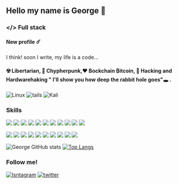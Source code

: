 ## Hello my name is George 🤟
### </> Full stack 
#### New profile  ☄️ 
I think! soon I write, my life is a code...
#### ☢️ Libertarian, 🔏 Chypherpunk,♥️ Bockchain ₿itcoin, 🐰 Hacking and Hardwarehaking " I'll show you how deep the rabbit hole goes"🕳 .
![Linux](https://img.shields.io/badge/Linux-FCC624?style=for-the-badge&logo=linux&logoColor=black)
![tails](https://img.shields.io/badge/Tails%20-56347C?&style=for-the-badge&logo=tails&logoColor=white)
![Kali](https://img.shields.io/badge/Kali_Linux-557C94?style=for-the-badge&logo=kali-linux&logoColor=white)
### Skills
![](https://img.shields.io/badge/Python-3776AB?style=for-the-badge&logo=python&logoColor=white)
![](https://img.shields.io/badge/C%2B%2B-00599C?style=for-the-badge&logo=c%2B%2B&logoColor=white)
![](https://img.shields.io/badge/C%23-239120?style=for-the-badge&logo=c-sharp&logoColor=white)
![](https://img.shields.io/badge/Java-ED8B00?style=for-the-badge&logo=java&logoColor=white)
![](https://img.shields.io/badge/HTML-239120?style=for-the-badge&logo=html5&logoColor=white)
![](https://img.shields.io/badge/CSS-239120?&style=for-the-badge&logo=css3&logoColor=white)
![](https://img.shields.io/badge/JavaScript-F7DF1E?style=for-the-badge&logo=javascript&logoColor=black)
![](https://img.shields.io/badge/Go-00ADD8?style=for-the-badge&logo=go&logoColor=white)
![](https://img.shields.io/badge/Ruby-CC342D?style=for-the-badge&logo=ruby&logoColor=white)
![](https://img.shields.io/badge/Kotlin-0095D5?&style=for-the-badge&logo=kotlin&logoColor=white)
![](https://img.shields.io/badge/Perl-39457E?style=for-the-badge&logo=perl&logoColor=white)

![](https://img.shields.io/badge/Amazon_AWS-232F3E?style=for-the-badge&logo=amazon-aws&logoColor=white)
![](https://img.shields.io/badge/SQLite-07405E?style=for-the-badge&logo=sqlite&logoColor=white)
![](https://img.shields.io/badge/React-20232A?style=for-the-badge&logo=react&logoColor=61DAFB)
![](https://img.shields.io/badge/Vue.js-35495E?style=for-the-badge&logo=vue.js&logoColor=4FC08D)
![](https://img.shields.io/badge/Angular-DD0031?style=for-the-badge&logo=angular&logoColor=white)
![](https://img.shields.io/badge/Bootstrap-563D7C?style=for-the-badge&logo=bootstrap&logoColor=white)
![](https://img.shields.io/badge/Django-092E20?style=for-the-badge&logo=django&logoColor=white)
![](https://img.shields.io/badge/Ruby_on_Rails-CC0000?style=for-the-badge&logo=ruby-on-rails&logoColor=white)
![](https://img.shields.io/badge/MongoDB-4EA94B?style=for-the-badge&logo=mongodb&logoColor=white)
![](https://img.shields.io/badge/MySQL-00000F?style=for-the-badge&logo=mysql&logoColor=white)

   
![George GitHub stats](https://github-readme-stats.vercel.app/api?username=GeorgeCorreaDev&show_icons=true&theme=dark)
[![Top Langs](https://github-readme-stats.vercel.app/api/top-langs/?username=GeorgeCorreaDev&theme=blue-green)](https://github.com/GeorgeCorreaDev/github-readme-stats)

### Follow me!

[![Isntagram](https://img.shields.io/badge/Instagram-E4405F?style=for-the-badge&logo=instagram&logoColor=white)](https://www.instagram.com/ac_developer/)
[![twitter](https://img.shields.io/badge/Twitter-1DA1F2?style=for-the-badge&logo=twitter&logoColor=white)](https://twitter.com/GeorgeCorra3)
